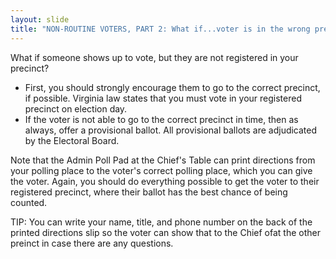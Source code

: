 ```yaml
---
layout: slide
title: "NON-ROUTINE VOTERS, PART 2: What if...voter is in the wrong precinct?"
---
```


What if someone shows up to vote, but they are not registered in your precinct?

-   First, you should strongly encourage them to go to the correct precinct, if possible. Virginia law states that you must vote in your registered precinct on election day.
-   If the voter is not able to go to the correct precinct in time, then as always, offer a provisional ballot. All provisional ballots are adjudicated by the Electoral Board.

Note that the Admin Poll Pad at the Chief's Table can print directions from your polling place to the voter's correct polling place, which you can give the voter. Again, you should do everything possible to get the voter to their registered precinct, where their ballot has the best chance of being counted.

TIP: You can write your name, title, and phone number on the back of the printed directions slip so the voter can show that to the Chief ofat the other preinct in case there are any questions.